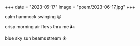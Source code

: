 +++
date = "2023-06-17"
image = "poem/2023-06-17.jpg"
+++

calm hammock swinging 😌

crisp morning air flows thru me 🌬️

blue sky sun beams stream ☀️
